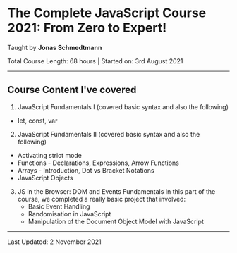 # The Complete JavaScript Course 2021: From Zero to Expert!

Taught by <b> Jonas Schmedtmann </b> 

Total Course Length: 68 hours | Started on: 3rd August 2021
<hr>

## Course Content I've covered

1. JavaScript Fundamentals I (covered basic syntax and also the following) 
- let, const, var


2. JavaScript Fundamentals II (covered basic syntax and also the following)
- Activating strict mode
- Functions - Declarations, Expressions, Arrow Functions
- Arrays - Introduction, Dot vs Bracket Notations
- JavaScript Objects

3. JS in the Browser: DOM and Events Fundamentals
   In this part of the course, we completed a really basic project that involved:
    - Basic Event Handling
    - Randomisation in JavaScript
    - Manipulation of the Document Object Model with JavaScript


<hr>
Last Updated: 2 November 2021
